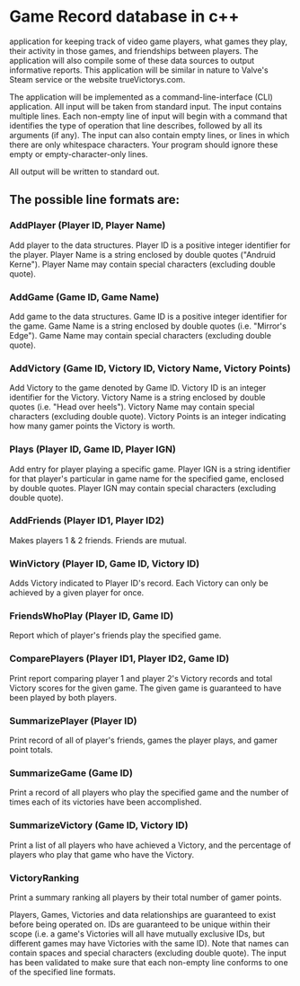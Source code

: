 # Game Record database in c++
application for keeping track of video game players, what games they play, their activity in those games, and friendships between players. The application will also compile some of these data sources to output informative reports. This application will be similar in nature to Valve's Steam service or the website trueVictorys.com.


The application will be implemented as a command-line-interface (CLI) application. All input will be taken from standard input.  The input contains multiple lines. Each non-empty line of input will begin with a command that identifies the type of operation that line describes, followed by all its arguments (if any). The input can also contain empty lines, or lines in which there are only whitespace characters. Your program should ignore these empty or empty-character-only lines.


All output will be written to standard out.  


## The possible line formats are:


### AddPlayer (Player ID, Player Name)

Add player to the data structures. Player ID is a positive integer identifier for the player. Player Name is a string enclosed by double quotes ("Andruid Kerne"). Player Name may contain special characters (excluding double quote).

 

### AddGame (Game ID, Game Name)

Add game to the data structures. Game ID is a positive integer identifier for the game. Game Name is a string enclosed by double quotes (i.e. "Mirror's Edge"). Game Name may contain special characters (excluding double quote).


### AddVictory (Game ID, Victory ID, Victory Name, Victory Points)

Add Victory to the game denoted by Game ID. Victory ID is an integer identifier for the Victory. Victory Name is a string enclosed by double quotes (i.e. "Head over heels"). Victory Name may contain special characters (excluding double quote). Victory Points is an integer indicating how many gamer points the Victory is worth.


### Plays (Player ID, Game ID, Player IGN)

Add entry for player playing a specific game. Player IGN is a string identifier for that player's particular in game name for the specified game, enclosed by double quotes. Player IGN may contain special characters (excluding double quote).


### AddFriends (Player ID1, Player ID2)

Makes players 1 & 2 friends. Friends are mutual.


### WinVictory (Player ID, Game ID, Victory ID)

Adds Victory indicated to Player ID's record. Each Victory can only be achieved by a given player for once.



### FriendsWhoPlay (Player ID, Game ID)

Report which of player's friends play the specified game.


### ComparePlayers (Player ID1, Player ID2, Game ID)

Print report comparing player 1 and player 2's Victory records and total Victory scores for the given game. The given game is guaranteed to have been played by both players.


### SummarizePlayer (Player ID)

Print record of all of player's friends, games the player plays, and gamer point totals.


### SummarizeGame (Game ID)

Print a record of all players who play the specified game and the number of times each of its victories have been accomplished.


### SummarizeVictory (Game ID, Victory ID)

Print a list of all players who have achieved a Victory, and the percentage of players who play that game who have the Victory.


### VictoryRanking

Print a summary ranking all players by their total number of gamer points.


Players, Games, Victories and data relationships are guaranteed to exist before being operated on. IDs are guaranteed to be unique within their scope (i.e. a game's Victories will all have mutually exclusive IDs, but different games may have Victories with the same ID). Note that names can contain spaces and special characters (excluding double quote). The input has been validated to make sure that each non-empty line conforms to one of the specified line formats.
